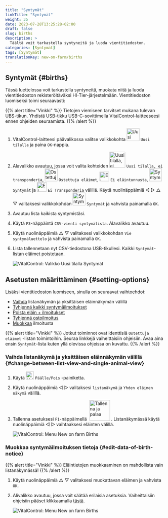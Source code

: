 ```yaml
---
title: "Syntymät"
linkTitle: "Syntymät"
weight: 35
date: 2023-07-28T13:25:28+02:00
draft: false
slug: births
description: >
  Täältä voit tarkastella syntyneitä ja luoda vientitiedoston.
categories: [Syntymät]
tags: [Syntymät]
translationKey: new-on-farm/births
---
```

## Syntymät {#births}

Tässä luettelossa voit tarkastella syntyneitä, muokata niitä ja luoda vientitiedoston rekisteröitäväksi HI-Tier-järjestelmään. Vientitiedoston luomiseksi toimi seuraavasti:

{{% alert title="Vinkki" %}}
Tietojen viemiseen tarvitset mukana tulevan UBS-tikun. Yhdistä USB-tikku USB-C-sovittimella VitalControl-laitteeseesi ennen ohjeiden seuraamista.
{{% /alert %}}

1. VitalControl-laitteesi päävalikossa valitse valikkokohta <img src="/icons/main/new-on-farm.svg" width="40" align="bottom" alt="Uusi tilalla" /> `Uusi tilalla` ja paina `OK`-nappia.

2. Alavalikko avautuu, jossa voit valita kohteiden <img src="/icons/registration/new-on-farm-no-transponder.svg" width="50" align="bottom" alt="Uusi tilalla, ei transponderia" /> `Uusi tilalla, ei transponderia`, <img src="/icons/main/new-on-farm.svg" width="40" align="bottom" alt="Ostettuja eläimet" /> `Ostettuja eläimet`, <img src="/icons/registration/no-eartag-number.svg" width="30" align="bottom" alt="Ei eläintunnusta" /> `Ei eläintunnusta`, <img src="/icons/main/births.svg" width="40" align="bottom" alt="Syntymät" /> `Syntymät` ja <img src="/icons/registration/no-transponder.svg" width="30" align="bottom" alt="Ei Transponderia" /> `Ei Transponderia` välillä. Käytä nuolinäppäimiä ◁ ▷ △ ▽ valitaksesi valikkokohdan <img src="/icons/main/births.svg" width="40" align="bottom" alt="Syntymät" /> `Syntymät` ja vahvista painamalla `OK`.

3. Avautuu lista kaikista syntymistäsi.

4. Käytä `F3`-näppäintä `CSV-vienti syntymälista`. Alavalikko avautuu.

5. Käytä nuolinäppäimiä △ ▽ valitaksesi valikkokohdan `Vie syntymäluettelo` ja vahvista painamalla `OK`.

6. Lista tallennetaan nyt CSV-tiedostona USB-tikullesi. Kaikki `Syntymät`-listan eläimet poistetaan.

    ![VitalControl: Valikko Uusi tilalla Syntymät](../images/births.png "Syntymät")

## Asetusten määrittäminen {#setting-options}

Lisäksi vientitiedoston luomiseen, sinulla on seuraavat vaihtoehdot:

- [Vaihda](#vaihda-listanäkymä-ja-yksittäisen-eläinnäkymän-välillä) listanäkymän ja yksittäisen eläinnäkymän välillä
- [Tyhjennä kaikki syntymäilmoitukset](../purchased-animals/#tyhjennä-kaikki-ostoilmoitukset)
- [Poista eläin + ilmoitukset](../purchased-animals/#poista-eläin--ilmoituks)
- [Tyhjennä ostoilmoitus](../purchased-animals/#tyhjennä-ostoilmoitus)
- [Muokkaa](#muokkaa-syntymäilmoituksen-tietoja) ilmoitusta

{{% alert title="Vinkki" %}}
Jotkut toiminnot ovat identtisiä `Ostettuja eläimet` -listan toimintoihin. Seuraa linkkejä vaiheittaisiin ohjeisiin. Avaa aina ensin `Syntymät`-lista kuten yllä olevissa ohjeissa on kuvattu.
{{% /alert %}}

### Vaihda listanäkymä ja yksittäisen eläinnäkymän välillä {#change-between-list-view-and-single-animal-view}

1. Käytä <img src="/icons/gear.svg" width="25" align="bottom" alt="Vaihde" /> `Päälle/Pois` -painiketta.

2. Käytä nuolinäppäimiä ◁ ▷ valitaksesi `listanäkymä` ja `Yhden eläimen näkymä` välillä.

3. Tallenna asetuksesi `F1`-näppäimellä &nbsp;<img src="/icons/footer/save_exit.svg" width="65" align="bottom" alt="Tallenna ja palaa" />&nbsp;. Listanäkymässä käytä nuolinäppäimiä ◁ ▷ vaihtaaksesi eläinten välillä.

    ![VitalControl: Menu New on farm Births](../images/change.png "Vaihda listanäkymän ja yksittäisen eläinnäkymän välillä")

### Muokkaa syntymäilmoituksen tietoja {#edit-data-of-birth-notice}

{{% alert title="Vinkki" %}}
Eläintietojen muokkaaminen on mahdollista vain listanäkymässä!
{{% /alert %}}

1. Käytä nuolinäppäimiä △ ▽ valitaksesi muokattavan eläimen ja vahvista `OK`.

2. Alivalikko avautuu, jossa voit säätää erilaisia asetuksia. Vaiheittaisiin ohjeisiin pääset klikkaamalla [tästä](/fi/docs/new/calving/).

    ![VitalControl: Menu New on farm Births](../images/edit2.png "Muokkaa syntymäilmoitusta")
